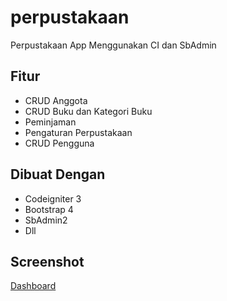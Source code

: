 # perpustakaan
Perpustakaan App Menggunakan CI dan SbAdmin
## Fitur
* CRUD Anggota
* CRUD Buku dan Kategori Buku
* Peminjaman
* Pengaturan Perpustakaan
* CRUD Pengguna
## Dibuat Dengan
* Codeigniter 3
* Bootstrap 4
* SbAdmin2
* Dll
## Screenshot
[Dashboard](https://i.ibb.co/N1KCNyn/dashboard.png)
